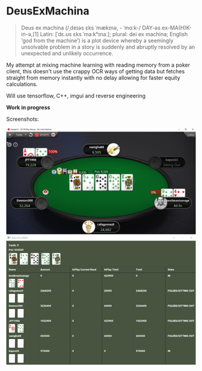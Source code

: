 # DeusExMachina

> Deus ex machina (/ˌdeɪəs ɛks ˈmækɪnə, - ˈmɑːk-/ DAY-əs ex-MA(H)K-in-ə,[1] Latin: [ˈdɛ.ʊs ɛks ˈmaːkʰɪnaː]; plural: dei ex machina; English ‘god from the machine’) is a plot device whereby a seemingly unsolvable problem in a story is suddenly and abruptly resolved by an unexpected and unlikely occurrence.

My attempt at mixing machine learning with reading memory from a poker client, this doesn't use the crappy OCR ways of getting data but fetches straight from memory instantly with no delay allowing for faster equity calculations.

Will use tensorflow, C++, imgui and reverse engineering

**Work in progress**

Screenshots:

![ss1](screenshots/1.png)
![ss2](screenshots/2.png)
